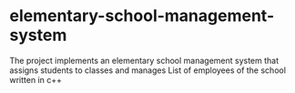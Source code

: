 # elementary-school-management-system
The project implements an elementary school management system that assigns students to classes and manages List of employees of the school
written in c++
